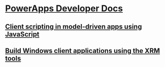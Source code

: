 # [PowerApps Developer Docs](index.md)
## [Client scripting in model-driven apps using JavaScript](clientapi/client-scripting.md)
## [Build Windows client applications using the XRM tools](xrm-tooling/build-windows-client-applications-xrm-tools.md)